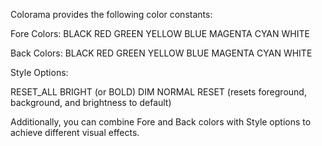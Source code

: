Colorama provides the following color constants:

Fore Colors:
BLACK
RED
GREEN
YELLOW
BLUE
MAGENTA
CYAN
WHITE

Back Colors:
BLACK
RED
GREEN
YELLOW
BLUE
MAGENTA
CYAN
WHITE

Style Options:

RESET_ALL
BRIGHT (or BOLD)
DIM
NORMAL
RESET (resets foreground, background, and brightness to default)

Additionally, you can combine Fore and Back colors with Style options to achieve different visual effects.